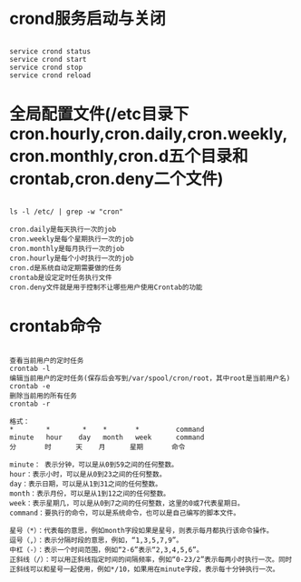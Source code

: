 # crond服务启动与关闭
<pre><code>
service crond status
service crond start
service crond stop
service crond reload
</code></pre>

# 全局配置文件(/etc目录下cron.hourly,cron.daily,cron.weekly,cron.monthly,cron.d五个目录和crontab,cron.deny二个文件)
<pre><code>
ls -l /etc/ | grep -w "cron"

cron.daily是每天执行一次的job
cron.weekly是每个星期执行一次的job
cron.monthly是每月执行一次的job
cron.hourly是每个小时执行一次的job
cron.d是系统自动定期需要做的任务
crontab是设定定时任务执行文件
cron.deny文件就是用于控制不让哪些用户使用Crontab的功能
</code></pre>

# crontab命令
<pre><code>
查看当前用户的定时任务
crontab -l
编辑当前用户的定时任务(保存后会写到/var/spool/cron/root，其中root是当前用户名)
crontab -e
删除当前用的所有任务
crontab -r

格式：
*        *        *    *       *         command
minute   hour    day   month   week      command
分       时      天    月      星期       命令

minute： 表示分钟，可以是从0到59之间的任何整数。
hour：表示小时，可以是从0到23之间的任何整数。
day：表示日期，可以是从1到31之间的任何整数。
month：表示月份，可以是从1到12之间的任何整数。
week：表示星期几，可以是从0到7之间的任何整数，这里的0或7代表星期日。
command：要执行的命令，可以是系统命令，也可以是自己编写的脚本文件。

星号（*）：代表每的意思，例如month字段如果是星号，则表示每月都执行该命令操作。
逗号（,）：表示分隔时段的意思，例如，“1,3,5,7,9”。
中杠（-）：表示一个时间范围，例如“2-6”表示“2,3,4,5,6”。
正斜线（/）：可以用正斜线指定时间的间隔频率，例如“0-23/2”表示每两小时执行一次。同时正斜线可以和星号一起使用，例如*/10，如果用在minute字段，表示每十分钟执行一次。
</code></pre>
